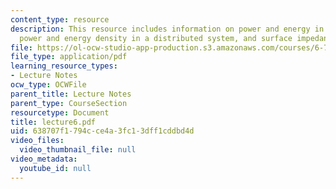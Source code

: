 ```yaml
---
content_type: resource
description: This resource includes information on power and energy in a circuit,
  power and energy density in a distributed system, and surface impedance.
file: https://ol-ocw-studio-app-production.s3.amazonaws.com/courses/6-763-applied-superconductivity-fall-2005/638707f1794cce4a3fc13dff1cddbd4d_lecture6.pdf
file_type: application/pdf
learning_resource_types:
- Lecture Notes
ocw_type: OCWFile
parent_title: Lecture Notes
parent_type: CourseSection
resourcetype: Document
title: lecture6.pdf
uid: 638707f1-794c-ce4a-3fc1-3dff1cddbd4d
video_files:
  video_thumbnail_file: null
video_metadata:
  youtube_id: null
---
```

